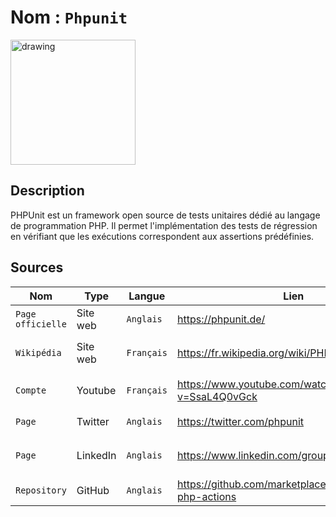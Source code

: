 # Nom : `Phpunit`

<img src="https://upload.wikimedia.org/wikipedia/commons/thumb/f/f7/PHPUnit_Logo.svg/1200px-PHPUnit_Logo.svg.png" alt="drawing" width="200"/>

## Description

PHPUnit est un framework open source de tests unitaires dédié au langage de programmation PHP. Il permet l'implémentation des tests de régression en vérifiant que les exécutions correspondent aux assertions prédéfinies.

## Sources

Nom | Type | Langue | Lien | Description | Tags | Note/5
 --- | --- | --- | --- | --- | --- | --- 
`Page officielle` | Site web | `Anglais` | https://phpunit.de/ | Documentation sur `Phpunit` | `Phpunit` | 5 |
`Wikipédia` | Site web | `Français` | https://fr.wikipedia.org/wiki/PHPUnit | Information générale sur `Phpunit` | `Phpunit` | 4 |
`Compte` | Youtube | `Français` | https://www.youtube.com/watch?v=SsaL4Q0vGck| Utilisation `Phpunit` | `Phpunit`, `Les tests unitaires` | 4 |
`Page ` | Twitter | `Anglais` | https://twitter.com/phpunit| Nouveautés de `Phpunit` | `Phpunit` | 4 |
`Page` | LinkedIn | `Anglais` | https://www.linkedin.com/groups/3322843/ | Communauté autour de`Phpunit` | `Phpunit` | 4 |
`Repository` | GitHub | `Anglais` | https://github.com/marketplace/actions/phpunit-php-actions| Exemple de projet `Phpunit` | `Phpunit` | 5 |